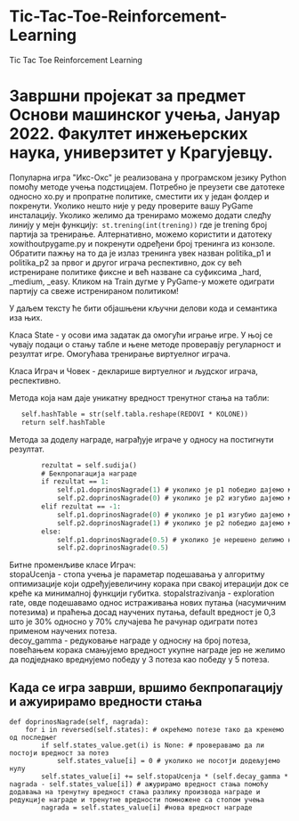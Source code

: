 # Tic-Tac-Toe-Reinforcement-Learning
Tic Tac Toe Reinforcement Learning

# Завршни пројекат за предмет Основи машинског учења, Јануар 2022. Факултет инжењерских наука, универзитет у Крагујевцу.

Популарна игра "Икс-Окс" је реализована у програмском језику Python помоћу методе учења подстицајем.
Потребно је преузети све датотеке односно xo.py и пропратне политике, сместити их у један фолдер и покренути. Уколико нешто није у реду проверите вашу PyGame инсталацију.
Уколико желимо да тренирамо можемо додати следћу линију у мејн функцију:` st.trening(int(trening))` где је trening број партија за тренирање. Алтернативно, можемо користити и датотеку xowithoutpygame.py и покренути одређени број тренинга из конзоле. Обратити пажњу на то да је излаз тренинга увек назван politika_p1 и politika_p2 за првог и другог играча респективно, док су већ истрениране политике фиксне и већ назване са суфиксима _hard, _medium, _easy. Кликом на Train дугме у PyGame-у можете одиграти партију са свеже истренираном политиком!

У даљем тексту ће бити објашњени кључни делови кода и семантика иза њих.

  Класа State - у осови има задатак да омогући играње игре. У њој се чувају подаци о стању табле и њене   методе проверавју регуларност и резултат игре. Омогућава тренирање виртуелног играча.
  
  Класа Играч и Човек - декларише виртуелног и људског играча, респективно.
  
  Метода која нам даје уникатну вредност тренутног стања на табли:
 ``` def getHash(self):
    self.hashTable = str(self.tabla.reshape(REDOVI * KOLONE))
    return self.hashTable
 ```
  
 
 Метода за доделу награде, награђује играче у односу на постигнути резултат.
```def dodelaNagrade(self):
        rezultat = self.sudija()
        # Бекпропагација награде
        if rezultat == 1:
            self.p1.doprinosNagrade(1) # уколико је p1 победио дајемо му награду 1
            self.p2.doprinosNagrade(0) # уколико је p2 изгубио дајемо му награду 0
        elif rezultat == -1:
            self.p1.doprinosNagrade(0) # уколико је p1 изгубио дајемо му награду 0
            self.p2.doprinosNagrade(1) # уколико је p2 победио дајемо му награду 1
        else:
            self.p1.doprinosNagrade(0.5) # уколико је нерешено делимо награду на пола међу играчима
            self.p2.doprinosNagrade(0.5)
```
            
Битне променљиве класе Играч:<br/>  stopaUcenja - стопа учења је параметар подешавања у алгоритму оптимизације који одређујевеличину корака при свакој итерацији док се креће ка минималној функцији губитка.  stopaIstrazivanja - exploration rate, овде подешавамо однос истраживања нових путања (насумичним потезима) и праћења досад научених путања, default вредност је 0,3 што је 30% односно у 70% случајева ће рачунар одиграти потез применом научених потеза.
<br/> decoy_gamma - редуковање награде у односну на број потеза, повећањем корака смањујемо вредност укупне награде јер не желимо да подједнако вреднујемо победу у 3 потеза као победу у 5 потеза.
      
## Kада се игра заврши, вршимо бекпропагацију и ажуирирамо вредности стања
    def doprinosNagrade(self, nagrada):
        for i in reversed(self.states): # окрећемо потезе тако да кренемо од последњег
            if self.states_value.get(i) is None: # проверавамо да ли постоји вредност за потез
                self.states_value[i] = 0 # уколико не посотји додељујемо нулу
            self.states_value[i] += self.stopaUcenja * (self.decay_gamma * nagrada - self.states_value[i]) # ажурирамо вредност стања помоћу додавања на тренутну вредност стања разлику производа награде и редукције награде и тренутне вредности помножене са стопом учења
            nagrada = self.states_value[i] #нова вредност награде
